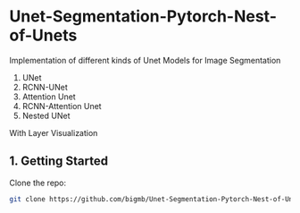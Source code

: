 # Unet-Segmentation-Pytorch-Nest-of-Unets
Implementation of different kinds of Unet Models for Image Segmentation

1) UNet
2) RCNN-UNet
3) Attention Unet
4) RCNN-Attention Unet
5) Nested UNet

With Layer Visualization

## 1. Getting Started

Clone the repo:

  ```bash
  git clone https://github.com/bigmb/Unet-Segmentation-Pytorch-Nest-of-Unets.git
  ```
